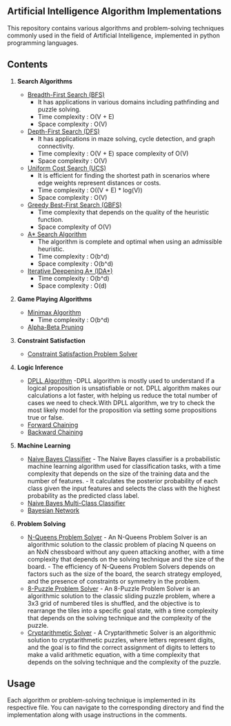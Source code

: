 ## Artificial Intelligence Algorithm Implementations

This repository contains various algorithms and problem-solving techniques commonly used in the field of Artificial Intelligence, implemented in python programming languages.

## Contents

1. **Search Algorithms**
   - [Breadth-First Search (BFS)](https://github.com/madulika-prabu/Artificial-intelligence/blob/main/1_BFS.ipynb)
       - It has applications in various domains including pathfinding and puzzle solving.
       - Time complexity : O(V + E)
       - Space complexity : O(V)
   - [Depth-First Search (DFS)](https://github.com/madulika-prabu/Artificial-intelligence/blob/main/2_DFS.ipynb)
       - It has applications in maze solving, cycle detection, and graph connectivity.
       - Time complexity : O(V + E) space complexity of O(V)
       - Space complexity : O(V)
   - [Uniform Cost Search (UCS)](https://github.com/madulika-prabu/Artificial-intelligence/blob/main/3_UCS.ipynb)
       - It is efficient for finding the shortest path in scenarios where edge weights represent distances or costs.
       - Time complexity : O((V + E) * log(V)) 
       - Space complexity : O(V)
   - [Greedy Best-First Search (GBFS)](https://github.com/madulika-prabu/Artificial-intelligence/blob/main/4_GBFS.ipynb)
       - Time complexity that depends on the quality of the heuristic function.
       - Space complexity of O(V)
   - [A* Search Algorithm](https://github.com/madulika-prabu/Artificial-intelligence/blob/main/5_A_star_search.ipynb)
       - The algorithm is complete and optimal when using an admissible heuristic.
       - Time complexity : O(b^d)
       - Space complexity : O(b^d)
   - [Iterative Deepening A* (IDA*)](https://github.com/madulika-prabu/Artificial-intelligence/blob/main/6_IDA_star.ipynb)
       - Time complexity : O(b^d)
       - Space complexity : O(d)
2. **Game Playing Algorithms**
   - [Minimax Algorithm](https://github.com/madulika-prabu/Artificial-intelligence/blob/main/7_minmax.ipynb)
       - Time complexity : O(b^d)
   - [Alpha-Beta Pruning](https://github.com/madulika-prabu/Artificial-intelligence/blob/main/8_alpha_beta_pruning.ipynb)

3. **Constraint Satisfaction**
   - [Constraint Satisfaction Problem Solver](https://github.com/madulika-prabu/Artificial-intelligence/blob/main/9_constraint_satisfaction.ipynb)

4. **Logic Inference**
   - [DPLL Algorithm](https://github.com/madulika-prabu/Artificial-intelligence/blob/main/10_dpll_algo.ipynb)
        -DPLL algorithm is mostly used to understand if a logical proposition is unsatisfiable or not. DPLL algorithm makes our calculations a lot faster, with helping us reduce the total number of cases we need to check.With DPLL algorithm, we try to check the most likely model for the proposition via setting some propositions true or false.
   - [Forward Chaining](https://github.com/madulika-prabu/Artificial-intelligence/blob/main/11_forward_chaining.ipynb)
   - [Backward Chaining](https://github.com/madulika-prabu/Artificial-intelligence/blob/main/12_backward_chaining.ipynb)

5. **Machine Learning**
   - [Naive Bayes Classifier](https://github.com/madulika-prabu/Artificial-intelligence/blob/main/13_naive_bayes.ipynb)
         - The Naive Bayes classifier is a probabilistic machine learning algorithm used for classification tasks, with a time complexity that depends on the size of the training data and the number of features.
         - It calculates the posterior probability of each class given the input features and selects the class with the highest probability as the predicted class label.
   - [Naive Bayes Multi-Class Classifier](https://github.com/madulika-prabu/Artificial-intelligence/blob/main/18_naive_bayes_multi.ipynb)
   - [Bayesian Network](https://github.com/madulika-prabu/Artificial-intelligence/blob/main/14_Bayesian%20_network.ipynb)

6. **Problem Solving**
   - [N-Queens Problem Solver](https://github.com/madulika-prabu/Artificial-intelligence/blob/main/15_N_Queens.ipynb)
           - An N-Queens Problem Solver is an algorithmic solution to the classic problem of placing N queens on an NxN chessboard without any queen attacking another, with a time complexity that depends on the solving technique and the size of the board.
           - The efficiency of N-Queens Problem Solvers depends on factors such as the size of the board, the search strategy employed, and the presence of constraints or symmetry in the problem.
   - [8-Puzzle Problem Solver](https://github.com/madulika-prabu/Artificial-intelligence/blob/main/16_8-puzzle_prob.ipynb)
           - An 8-Puzzle Problem Solver is an algorithmic solution to the classic sliding puzzle problem, where a 3x3 grid of numbered tiles is shuffled, and the objective is to rearrange the tiles into a specific goal state, with a time complexity that depends on the solving technique and the complexity of the puzzle.
   - [Cryptarithmetic Solver](https://github.com/madulika-prabu/Artificial-intelligence/blob/main/17_cryptarithmetic.ipynb)
           - A Cryptarithmetic Solver is an algorithmic solution to cryptarithmetic puzzles, where letters represent digits, and the goal is to find the correct assignment of digits to letters to make a valid arithmetic equation, with a time complexity that depends on the solving technique and the complexity of the puzzle.
     
## Usage

Each algorithm or problem-solving technique is implemented in its respective file. You can navigate to the corresponding directory and find the implementation along with usage instructions in the comments.
